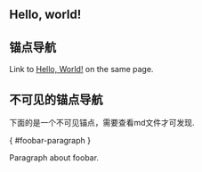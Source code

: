 ## Hello, world!

## 锚点导航

Link to [Hello, World!](#hello-world) on the same page.

## 不可见的锚点导航

下面的是一个不可见锚点，需要查看md文件才可发现.

[](){ #foobar-paragraph }

Paragraph about foobar.